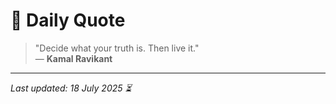 # 📜 Daily Quote

> "Decide what your truth is. Then live it."  
> — **Kamal Ravikant**

---

_Last updated: 18 July 2025 ⏳_
